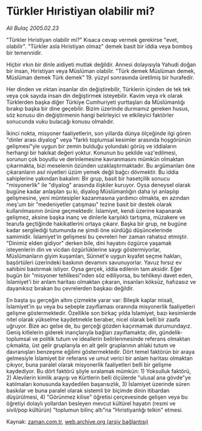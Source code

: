 # Türkler Hıristiyan olabilir mi?

*Ali Bulaç 2005.02.23*

<tr><td class="metin" colspan="2" style="padding-top: 20px; padding-left: 5px; padding-right: 10px;">"Türkler Hıristiyan olabilir mi?" Kısaca cevap vermek gerekirse "evet,  olabilir". "Türkler asla Hıristiyan olmaz" demek basit bir iddia veya bomboş  bir temennidir.</td></tr><tr><td class="metin" colspan="2" style="padding-top: 20px; padding-left: 5px; padding-right: 10px;"><p>Hiçbir ırkın bir dinle aidiyeti mutlak değildir. Annesi dolayısıyla Yahudi doğan bir insan, Hıristiyan veya Müslüman olabilir. "Türk demek Müslüman demek, Müslüman demek Türk demek" 19. yüzyıl sonrasında üretilmiş bir hurafedir.
<p> Her dinden ve ırktan insanlar din değiştirebilir, Türklerin içinden de tek tek veya çok sayıda insan din değiştirmek isteyebilir. Kavim veya ırk olarak Türklerden başka diğer Türkiye Cumhuriyeti yurttaşları da Müslümanlığı bırakıp başka bir dine geçebilir. Bizim üzerinde durmamız gereken husus, söz konusu din değiştirmenin hangi belirleyici ve etkileyici faktörler sonucunda vuku bulacağı konusu olmalıdır.
<p> İkinci nokta, misyoner faaliyetlerin, son yıllarda dünya ölçeğinde ilgi gören "dinler arası diyalog" veya "farklı toplumsal kesimler arasında hoşgörünün gelişmesi"yle uygun bir zemin bulduğu yolundaki görüş ve iddiaların herhangi bir hakikat değeri yoktur. Konunun bu şekilde vaz'edilmesi, sorunun çok boyutlu ve derinlemesine kavranmasını mümkün olmaktan çıkarmakta, bizi meselenin özünden uzaklaştırmaktadır. Bu argümanları öne çıkaranların asıl niyetleri üzüm yemek değil bağcı dövmektir. Bu iddia sahiplerine yakından bakalım: Bir grup, basit bir hasetçilik sonucu "misyonerlik" ile "diyalog" arasında ilişkiler kuruyor. Oysa deneysel olarak bugüne kadar anlaşılan şu ki, diyalog Müslümanlığın daha iyi anlaşılıp gelişmesine, yeni müntesipler kazanmasına yardımcı olmakta, en azından meş'um bir "medeniyetler çatışması" tezine basit bir destek olarak kullanılmasının önüne geçmektedir. İslamiyet, kendi üzerine kapanarak gelişmez, aksine başka inanç ve dinlerle karşılıklı tartışma, müzakere ve tearufa geçtiğinde hakikatlerini ortaya çıkarır. Başka bir grup, ne bugüne kadar sergilediği tutumunda ne şimdi öne sürdüğü düşüncelerinde samimidir. İslamiyet'in gelişmesi bu çevreleri her zaman rahatsız etmiştir. "Dinimiz elden gidiyor" derken bile, dini hayatını özgürce yaşamak isteyenlerin din ve vicdan özgürlüklerine saygı göstermiyorlar, Müslümanların giyim kuşamları, Sünnet'e uygun kıyafet seçme hakları, başörtüleri üzerindeki baskının devamını savunuyorlar. Yavuz hırsız ev sahibini bastırmak istiyor. Oysa gerçek, iddia edilenin tam aksidir. Eğer bugün bir "misyoner tehlikesi"nden söz ediliyorsa, bu tehlikeyi davet eden, İslamiyet'i bir anlam haritası olmaktan çıkaran, insanları köksüz, hafızasız ve dayanıksız bırakan bu çevrelerden başkası değildir.
<p> En başta şu gerçeğin altını çizmekte yarar var: Bileşik kaplar misali, İslamiyet'in şu veya bu sebeple zayıflaması oranında misyonerlik faaliyetleri gelişme göstermektedir. Özellikle son birkaç yılda İslamiyet, bazı kesimlerde nitel olarak yükselme kaydetmekle beraber, nicel olarak belli bir zaafa uğruyor. Bize acı gelse de, bu gerçeği gözden kaçırmamak durumundayız. Geniş kitlelerin giderek inançlarıyla bağları zayıflamakta; din, gündelik-toplumsal ve politik tutum ve ideallerin belirlenmesinde referans olmaktan çıkmakta, üst gelir gruplarıyla en alt gelir gruplarının ahlaki tutum ve davranışları benzeşme eğilimi göstermektedir. Dört temel faktörün bir araya gelmesiyle İslamiyet bir referans ve umut verici bir anlam haritası olmaktan çıkıyor, buna paralel olarak misyonerlik faaliyetleri belli bir gelişme kaydediyor. Bu dört faktörü şöyle sıralamak mümkün: 1) Yoksulluk faktörü, 2) Alevilerin kimlik arayışı ve Kürtlerin belli ölçülerde "ulusal ana gövde"ye katılmaları konusunda kaydedilen başarısızlık, 3) İslamiyet üzerinde süren baskılar ve buna paralel olarak sistemli bir biçimde dinin itibardan düşürülmesi, 4) "Görünmez kilise" öğretisi çerçevesinde gelişen veya bu öğretiyi dolaylı yollardan besleyen mevcut kültürel hayatın (resmi ve sivil/pop kültürün) "toplumun bilinç altı"na "Hıristiyanlığı telkin" etmesi.<br/></p></p></p></p></td></tr>

Kaynak: [zaman.com.tr](http://zaman.com.tr/yazar.do?yazino=145998), [web.archive.org (arşiv bağlantısı)](http://web.archive.org/web/20090902220258/http://zaman.com.tr:80/yazar.do?yazino=145998)
